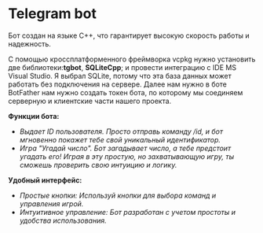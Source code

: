 # Telegram bot 
Бот создан на языке C++, что гарантирует высокую скорость работы и надежность.

С помощью кроссплатформенного фреймворка vcpkg нужно установить две библиотеки:**tgbot**, **SQLiteCpp**; и провести интеграцию с IDE MS Visual Studio.
Я выбрал SQLite, потому что эта база данных может работать без подключения на сервере.
Далее нам нужно в боте BotFather нам нужно создать токен бота, по которому мы соединяем серверную и клиентские части нашего проекта.



**Функции бота:**

- *Выдает ID пользователя. Просто отправь команду /id, и бот мгновенно покажет тебе свой уникальный идентификатор.*
- *Игра "Угадай число". Бот загадывает число, а тебе предстоит угадать его! Играя в эту простую, но захватывающую игру, ты сможешь проверить свою интуицию и логику.*

**Удобный интерфейс:**

- *Простые кнопки: Используй кнопки для выбора команд и управления игрой.* 
- *Интуитивное управление: Бот разработан с учетом простоты и удобства использования.*











